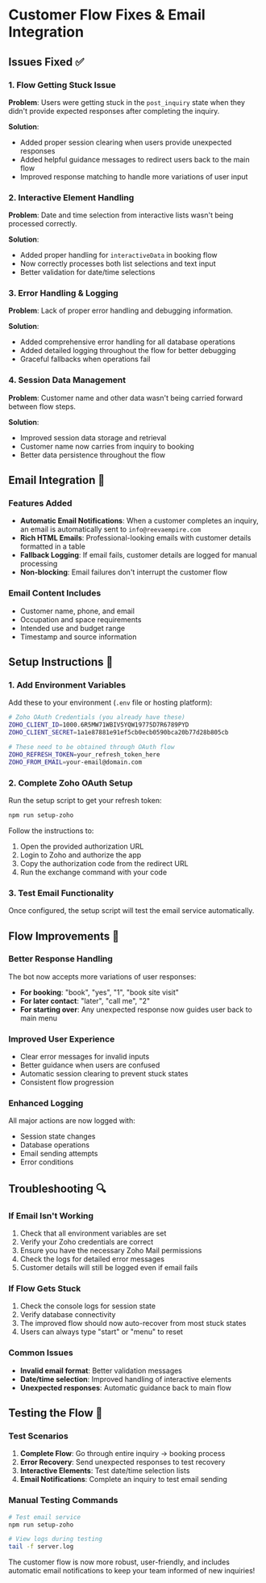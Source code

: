 # Customer Flow Fixes & Email Integration

## Issues Fixed ✅

### 1. Flow Getting Stuck Issue
**Problem**: Users were getting stuck in the `post_inquiry` state when they didn't provide expected responses after completing the inquiry.

**Solution**: 
- Added proper session clearing when users provide unexpected responses
- Added helpful guidance messages to redirect users back to the main flow
- Improved response matching to handle more variations of user input

### 2. Interactive Element Handling
**Problem**: Date and time selection from interactive lists wasn't being processed correctly.

**Solution**:
- Added proper handling for `interactiveData` in booking flow
- Now correctly processes both list selections and text input
- Better validation for date/time selections

### 3. Error Handling & Logging
**Problem**: Lack of proper error handling and debugging information.

**Solution**:
- Added comprehensive error handling for all database operations
- Added detailed logging throughout the flow for better debugging
- Graceful fallbacks when operations fail

### 4. Session Data Management
**Problem**: Customer name and other data wasn't being carried forward between flow steps.

**Solution**:
- Improved session data storage and retrieval
- Customer name now carries from inquiry to booking
- Better data persistence throughout the flow

## Email Integration 📧

### Features Added
- **Automatic Email Notifications**: When a customer completes an inquiry, an email is automatically sent to `info@reevaempire.com`
- **Rich HTML Emails**: Professional-looking emails with customer details formatted in a table
- **Fallback Logging**: If email fails, customer details are logged for manual processing
- **Non-blocking**: Email failures don't interrupt the customer flow

### Email Content Includes
- Customer name, phone, and email
- Occupation and space requirements
- Intended use and budget range
- Timestamp and source information

## Setup Instructions 🔧

### 1. Add Environment Variables
Add these to your environment (`.env` file or hosting platform):

```bash
# Zoho OAuth Credentials (you already have these)
ZOHO_CLIENT_ID=1000.6R5MW71WBIV5YQW19775D7R6789PYD
ZOHO_CLIENT_SECRET=1a1e87881e91ef5cb0ecb0590bca20b77d28b805cb

# These need to be obtained through OAuth flow
ZOHO_REFRESH_TOKEN=your_refresh_token_here
ZOHO_FROM_EMAIL=your-email@domain.com
```

### 2. Complete Zoho OAuth Setup
Run the setup script to get your refresh token:

```bash
npm run setup-zoho
```

Follow the instructions to:
1. Open the provided authorization URL
2. Login to Zoho and authorize the app
3. Copy the authorization code from the redirect URL
4. Run the exchange command with your code

### 3. Test Email Functionality
Once configured, the setup script will test the email service automatically.

## Flow Improvements 🔄

### Better Response Handling
The bot now accepts more variations of user responses:
- **For booking**: "book", "yes", "1", "book site visit"
- **For later contact**: "later", "call me", "2"
- **For starting over**: Any unexpected response now guides user back to main menu

### Improved User Experience
- Clear error messages for invalid inputs
- Better guidance when users are confused
- Automatic session clearing to prevent stuck states
- Consistent flow progression

### Enhanced Logging
All major actions are now logged with:
- Session state changes
- Database operations
- Email sending attempts
- Error conditions

## Troubleshooting 🔍

### If Email Isn't Working
1. Check that all environment variables are set
2. Verify your Zoho credentials are correct
3. Ensure you have the necessary Zoho Mail permissions
4. Check the logs for detailed error messages
5. Customer details will still be logged even if email fails

### If Flow Gets Stuck
1. Check the console logs for session state
2. Verify database connectivity
3. The improved flow should now auto-recover from most stuck states
4. Users can always type "start" or "menu" to reset

### Common Issues
- **Invalid email format**: Better validation messages
- **Date/time selection**: Improved handling of interactive elements  
- **Unexpected responses**: Automatic guidance back to main flow

## Testing the Flow 🧪

### Test Scenarios
1. **Complete Flow**: Go through entire inquiry → booking process
2. **Error Recovery**: Send unexpected responses to test recovery
3. **Interactive Elements**: Test date/time selection lists
4. **Email Notifications**: Complete an inquiry to test email sending

### Manual Testing Commands
```bash
# Test email service
npm run setup-zoho

# View logs during testing
tail -f server.log
```

The customer flow is now more robust, user-friendly, and includes automatic email notifications to keep your team informed of new inquiries! 